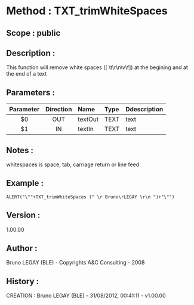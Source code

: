 ﻿# **Method :** TXT_trimWhiteSpaces## **Scope :** public## **Description :** This function will remove white spaces ([ \t\r\n\v\f]) at the begining and at the end of a text## **Parameters :** | Parameter | Direction | Name | Type | Ddescription | |:----:|:----:|:----|:----|:----| | $0 | OUT | textOut | TEXT | text | | $1 | IN | textIn | TEXT | text | ## **Notes :** whitespaces is space, tab, carriage return or line feed## **Example :** ```ALERT("\""+TXT_trimWhiteSpaces (" \r Bruno\rLEGAY \r\n ")+"\"")```## **Version :** 1.00.00## **Author :** Bruno LEGAY (BLE) - Copyrights A&C Consulting - 2008## **History :**  CREATION : Bruno LEGAY (BLE) - 31/08/2012, 00:41:11 - v1.00.00